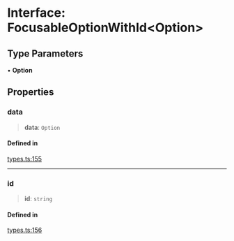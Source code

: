 # Interface: FocusableOptionWithId\<Option\>

## Type Parameters

• **Option**

## Properties

### data

> **data**: `Option`

#### Defined in

[types.ts:155](https://github.com/cluk3/react-select/blob/ed039925bb007c645df3b023879a7c98ae8eeccd/packages/react-select/src/types.ts#L155)

***

### id

> **id**: `string`

#### Defined in

[types.ts:156](https://github.com/cluk3/react-select/blob/ed039925bb007c645df3b023879a7c98ae8eeccd/packages/react-select/src/types.ts#L156)
